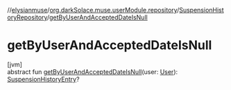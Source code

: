 //[elysianmuse](../../../index.md)/[org.darkSolace.muse.userModule.repository](../index.md)/[SuspensionHistoryRepository](index.md)/[getByUserAndAcceptedDateIsNull](get-by-user-and-accepted-date-is-null.md)

# getByUserAndAcceptedDateIsNull

[jvm]\
abstract fun [getByUserAndAcceptedDateIsNull](get-by-user-and-accepted-date-is-null.md)(user: [User](../../org.darkSolace.muse.userModule.model/-user/index.md)): [SuspensionHistoryEntry](../../org.darkSolace.muse.userModule.model/-suspension-history-entry/index.md)?
